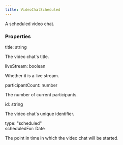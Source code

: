 ```yaml
---
title: VideoChatScheduled
---
```


A scheduled video chat.

### Properties

<div class="flex flex-col gap-3"><div><div class="flex gap-2"><div class="font-mono"><span class="font-bold">title</span><span class="opacity-50">:</span> <span>string</span></div></div><div class="pl-3"><div class="no-margin">

The video chat's title.

</div></div></div><div><div class="flex gap-2"><div class="font-mono"><span class="font-bold">liveStream</span><span class="opacity-50">:</span> <span>boolean</span></div></div><div class="pl-3"><div class="no-margin">

Whether it is a live stream.

</div></div></div><div><div class="flex gap-2"><div class="font-mono"><span class="font-bold">participantCount</span><span class="opacity-50">:</span> <span>number</span></div></div><div class="pl-3"><div class="no-margin">

The number of current participants.

</div></div></div><div><div class="flex gap-2"><div class="font-mono"><span class="font-bold">id</span><span class="opacity-50">:</span> <span>string</span></div></div><div class="pl-3"><div class="no-margin">

The video chat's unique identifier.

</div></div></div><div><div class="flex gap-2"><div class="font-mono"><span class="font-bold">type</span><span class="opacity-50">:</span> <span>&quot;scheduled&quot;</span></div></div></div><div><div class="flex gap-2"><div class="font-mono"><span class="font-bold">scheduledFor</span><span class="opacity-50">:</span> <span href="/">Date</span></div></div><div class="pl-3"><div class="no-margin">

The point in time in which the video chat will be started.

</div></div></div></div>

